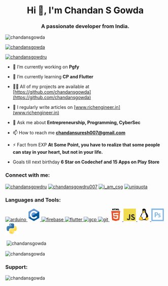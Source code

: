 <h1 align="center">Hi 👋, I'm Chandan S Gowda</h1>
<h3 align="center">A passionate developer from India.</h3>

<p align="left"> <img src="https://komarev.com/ghpvc/?username=chandansgowda&label=Profile%20views&color=0e75b6&style=flat" alt="chandansgowda" /> </p>

<p align="left"> <a href="https://github.com/ryo-ma/github-profile-trophy"><img src="https://github-profile-trophy.vercel.app/?username=chandansgowda" alt="chandansgowda" /></a> </p>

<p align="left"> <a href="https://twitter.com/chandansgowdru" target="blank"><img src="https://img.shields.io/twitter/follow/chandansgowdru?logo=twitter&style=for-the-badge" alt="chandansgowdru" /></a> </p>

- 🔭 I’m currently working on **Pgfy**

- 🌱 I’m currently learning **CP and Flutter**

- 👨‍💻 All of my projects are available at [https://github.com/chandansgowda](https://github.com/chandansgowda)

- 📝 I regularly write articles on [www.richengineer.in](www.richengineer.in)

- 💬 Ask me about **Entrepreneurship, Programming, CyberSec**

- 📫 How to reach me **chandansuresh007@gmail.com**

- ⚡ Fact from EXP **At Some Point, you have to realize that some people can stay in your heart, but not in your life.**

- Goals till next birthday **6 Star on Codechef and 15 Apps on Play Store**

<h3 align="left">Connect with me:</h3>
<p align="left">
<a href="https://twitter.com/chandansgowdru" target="blank"><img align="center" src="https://cdn.jsdelivr.net/npm/simple-icons@3.0.1/icons/twitter.svg" alt="chandansgowdru" height="30" width="40" /></a>
<a href="https://fb.com/chandansgowdru007" target="blank"><img align="center" src="https://cdn.jsdelivr.net/npm/simple-icons@3.0.1/icons/facebook.svg" alt="chandansgowdru007" height="30" width="40" /></a>
<a href="https://instagram.com/i_am_csg" target="blank"><img align="center" src="https://cdn.jsdelivr.net/npm/simple-icons@3.0.1/icons/instagram.svg" alt="i_am_csg" height="30" width="40" /></a>
<a href="https://www.youtube.com/c/uniquota" target="blank"><img align="center" src="https://cdn.jsdelivr.net/npm/simple-icons@3.0.1/icons/youtube.svg" alt="uniquota" height="30" width="40" /></a>
</p>

<h3 align="left">Languages and Tools:</h3>
<p align="left"> <a href="https://www.arduino.cc/" target="_blank"> <img src="https://cdn.worldvectorlogo.com/logos/arduino-1.svg" alt="arduino" width="40" height="40"/> </a> <a href="https://www.cprogramming.com/" target="_blank"> <img src="https://raw.githubusercontent.com/devicons/devicon/master/icons/c/c-original.svg" alt="c" width="40" height="40"/> </a> <a href="https://firebase.google.com/" target="_blank"> <img src="https://www.vectorlogo.zone/logos/firebase/firebase-icon.svg" alt="firebase" width="40" height="40"/> </a> <a href="https://flutter.dev" target="_blank"> <img src="https://www.vectorlogo.zone/logos/flutterio/flutterio-icon.svg" alt="flutter" width="40" height="40"/> </a> <a href="https://cloud.google.com" target="_blank"> <img src="https://www.vectorlogo.zone/logos/google_cloud/google_cloud-icon.svg" alt="gcp" width="40" height="40"/> </a> <a href="https://git-scm.com/" target="_blank"> <img src="https://www.vectorlogo.zone/logos/git-scm/git-scm-icon.svg" alt="git" width="40" height="40"/> </a> <a href="https://www.w3.org/html/" target="_blank"> <img src="https://raw.githubusercontent.com/devicons/devicon/master/icons/html5/html5-original-wordmark.svg" alt="html5" width="40" height="40"/> </a> <a href="https://developer.mozilla.org/en-US/docs/Web/JavaScript" target="_blank"> <img src="https://raw.githubusercontent.com/devicons/devicon/master/icons/javascript/javascript-original.svg" alt="javascript" width="40" height="40"/> </a> <a href="https://www.linux.org/" target="_blank"> <img src="https://raw.githubusercontent.com/devicons/devicon/master/icons/linux/linux-original.svg" alt="linux" width="40" height="40"/> </a> <a href="https://www.photoshop.com/en" target="_blank"> <img src="https://raw.githubusercontent.com/devicons/devicon/master/icons/photoshop/photoshop-line.svg" alt="photoshop" width="40" height="40"/> </a> <a href="https://www.python.org" target="_blank"> <img src="https://raw.githubusercontent.com/devicons/devicon/master/icons/python/python-original.svg" alt="python" width="40" height="40"/> </a> 




<p>&nbsp;<img align="center" src="https://github-readme-stats.vercel.app/api?username=chandansgowda&show_icons=true&locale=en" alt="chandansgowda" /></p>

<p><img align="center" src="https://github-readme-streak-stats.herokuapp.com/?user=chandansgowda&" alt="chandansgowda" /></p>
<h3 align="left">Support:</h3>
<p><a href="https://www.buymeacoffee.com/chandansgowda"> <img align="left" src="https://cdn.buymeacoffee.com/buttons/v2/default-yellow.png" height="50" width="210" alt="chandansgowda" /></a></p><br><br>
